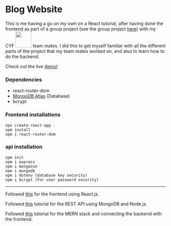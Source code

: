 # Blog Website

This is me having a go on my own on a React tutorial, after having done the frontend as part of a group project (see the group project [here](https://github.com/Zobeir-Rigi/blog-team-work)) with my CYF <img src="https://codeyourfuture.io/wp-content/uploads/2019/03/cyf_brand.png" width="50"/> team mates. I did this to get myself familiar with all the different parts of the project that my team mates worked on, and also to learn how to do the backend. 

Check out the live [demo!](https://zt-blog-website.netlify.app/) 

### Dependencies

- react-router-dom
- [MongoDB Atlas](https://www.mongodb.com/atlas/database) (Database)
- bcrypt

### Frontend installations
```
npx create-react-app . 
npm install
npm i react-router-dom
```

### api installation
```
npm init
npm i express
npm i mongoose
npm i mongodb
npm i dotenv (database key security)
npm i bcrypt (For user password security)
```

---
Followed [this](https://www.youtube.com/watch?v=tlTdbc5byAs&t=2057s) for the frontend using React.js.

Followed [this](https://www.youtube.com/watch?v=OML9f6LXUUs&list=RDCMUCOxWrX5MIdXIeRNaXC3sqIg&index=3) tutorial for the REST API using MongoDB and Node.js.

Followed [this](https://www.youtube.com/watch?v=LelifxOrzvw&list=RDCMUCOxWrX5MIdXIeRNaXC3sqIg&index=2) tutorial for the MERN stack and connecting the backend with the frontend.
